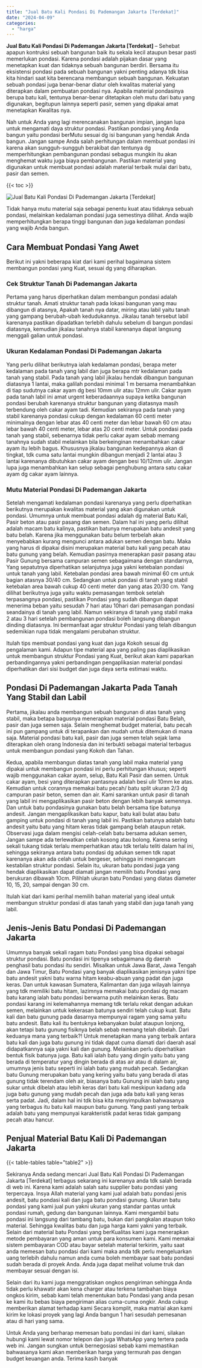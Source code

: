 ```yaml
---
title: "Jual Batu Kali Pondasi Di Pademangan Jakarta [Terdekat]"
date: "2024-04-09"
categories: 
  - "harga"
---
```


**Jual Batu Kali Pondasi Di Pademangan Jakarta \[Terdekat\]** – Sehebat apapun kontruksi sebuah bangunan baik itu sekala kecil ataupun besar pasti memerlukan pondasi. Karena pondasi adalah pijakan dasar yang menetapkan kuat dan tidaknya sebuah bangunan berdiri. Bersama itu eksistensi pondasi pada sebuah bangunan yakni penting adanya tdk bisa kita hindari saat kita berencana membangun sebuah bangunan. Kekuatan sebuah pondasi juga benar-benar diatur oleh kwalitas material yang diterapkan dalam pembuatan pondasi nya. Apabila material pondasinya berupa batu kali, tentunya benar-benar ditetapkan oleh mutu dari batu yang digunakan, begitupun lainnya seperti pasir, semen yang dipakai amat menetapkan Kwalitas nya.

Nah untuk Anda yang lagi merencanakan bangunan impian, jangan lupa untuk mengamati daya struktur pondasi. Pastikan pondasi yang Anda bangun yaitu pondasi berMutu sesuai dg isi bangunan yang hendak Anda bangun. Jangan sampe Anda salah perhitungan dalam membuat pondasi ini karena akan sungguh-sungguh berakibat dan tentunya dg memperhitungkan pembangunan pondasi sebagus mungkin itu akan menghemat waktu juga biaya pembangunan. Pastikan material yang digunakan untuk membuat pondasi adalah material terbaik mulai dari batu, pasir dan semen.

{{< toc >}}

![Jual Batu Kali Pondasi Di Pademangan Jakarta [Terdekat]](/images/jual-batu-kali-29.png)

Tidak hanya mutu material saja sebagai penentu kuat atau tidaknya sebuah pondasi, melainkan kedalaman pondasi juga semestinya dilihat. Anda wajib memperhitungkan berapa tinggi bangunan dan juga kedalaman pondasi yang wajib Anda bangun.

## Cara Membuat Pondasi Yang Awet

Berikut ini yakni beberapa kiat dari kami perihal bagaimana sistem membangun pondasi yang Kuat, sesuai dg yang diharapkan.

### Cek Struktur Tanah Di Pademangan Jakarta

Pertama yang harus diperhatikan dalam membangun pondasi adalah struktur tanah. Amati struktur tanah pada lokasi bangunan yang mau dibangun di atasnya, Apakah tanah nya datar, miring atau labil yaitu tanah yang gampang berubah-ubah kedudukannya. Jikalau tanah tersebut labil karenanya pastikan dipadatkan terlebih dahulu sebelum di bangun pondasi diatasnya, kemudian jikalau tanahnya stabil karenanya dapat langsung menggali galian untuk pondasi.

### Ukuran Kedalaman Pondasi Di Pademangan Jakarta

Yang perlu dilihat berikutnya ialah kedalaman pondasi, berapa meter kedalaman pada tanah yang labil dan juga berapa mtr kedalaman pada tanah yang stabil. Pada tanah yang labil jikalau hendak dibangun bangunan diatasnya 1 lantai, maka galilah pondasi minimal 1 m bersama menambahkan di tiap sudutnya cakar ayam dg besi 10mm ulir atau 12mm ulir. Cakar ayam pada tanah labil ini amat urgent keberadaannya supaya ketika bangunan pondasi berubah karenanya struktur bangunan yang diatasnya masih terbendung oleh cakar ayam tadi. Kemudian sekiranya pada tanah yang stabil karenanya pondasi cukup dengan kedalaman 60 centi meter minimalnya dengan lebar atas 40 centi meter dan lebar bawah 60 cm atau lebar bawah 40 centi meter, lebar atas 20 centi meter. Untuk pondasi pada tanah yang stabil, sebenarnya tidak perlu cakar ayam sebab memang tanahnya sudah stabil melainkan bila berkeinginan menambahkan cakar ayam itu lebih bagus. Khususnya jikalau bangunan kedepannya akan di tingkat, tdk cuma satu lantai mungkin dibangun menjadi 2 lantai atau 3 lantai karenanya dibutuhkan cakar ayam dengan besi 10/12mm ulir. Jangan lupa juga menambahkan kan selup sebagai penghubung antara satu cakar ayam dg cakar ayam lainnya.

### Mutu Material Pondasi Di Pademangan Jakarta

Setelah mengamati kedalaman pondasi karenanya yang perlu diperhatikan berikutnya merupakan kwalitas material yang akan digunakan untuk pondasi. Umumnya untuk membuat pondasi adalah dg material Batu Kali, Pasir beton atau pasir pasang dan semen. Dalam hal ini yang perlu dilihat adalah macam batu kalinya, pastikan batunya merupakan batu andesit yang batu belah. Karena jika menggunakan batu belum terbelah akan menyebabkan kurang mengunci antara adukan semen dengan batu. Maka yang harus di dipakai disini merupakan material batu kali yang pecah atau batu gunung yang belah. Kemudian pasirnya menerapkan pasir pasang atau Pasir Gunung bersama campuran semen sebagaimana dengan standarnya, Yang sepatutnya diperhatikan selanjutnya juga yakni ketebalan pondasi untuk tanah yang labil. Ketebalan pondasi area bawah minimal 60 cm untuk bagian atasnya 30/40 cm. Sedangkan untuk pondasi di tanah yang stabil ketebalan area bawah cukup 40 centi meter dan yang atas 20/30 cm. Yang dilihat berikutnya juga yaitu waktu pemasangan tembok setelah terpasangnya pondasi, pastikan Pondasi yang sudah dibangun dapat menerima beban yaitu sesudah 7 hari atau 10hari dari pemasangan pondasi seandainya di tanah yang labil. Namun sekiranya di tanah yang stabil maka 2 atau 3 hari setelah pembangunan pondasi boleh langsung dibangun dinding diatasnya. Ini bermanfaat agar struktur Pondasi yang telah dibangun sedemikian rupa tidak mengalami perubahan struktur.

Itulah tips membuat pondasi yang kuat dan juga Kokoh sesuai dg pengalaman kami. Adapun tipe material apa yang paling pas diaplikasikan untuk membangun struktur Pondasi yang Kuat, berikut akan kami paparkan perbandingannya yakni perbandingan pengaplikasian material pondasi diperhatikan dari sisi budget dan juga daya serta estimasi waktu.

## Pondasi Di Pademangan Jakarta Pada Tanah Yang Stabil dan Labil

Pertama, jikalau anda membangun sebuah bangunan di atas tanah yang stabil, maka betapa bagusnya menerapkan material pondasi Batu Belah, pasir dan juga semen saja. Selain menghemat budget material, batu pecah ini pun gampang untuk di terapankan dan mudah untuk ditemukan di mana saja. Material pondasi batu kali, pasir dan juga semen telah sejak lama diterapkan oleh orang Indonesia dan ini terbukti sebagai material terbagus untuk membangun pondasi yang Kokoh dan Tahan.

Kedua, apabila membangun diatas tanah yang labil maka material yang dipakai untuk membangun pondasi ini perlu perhitungan khusus; seperti wajib menggunakan cakar ayam, selup, Batu Kali Pasir dan semen. Untuk cakar ayam, besi yang diterapkan pantasnya adalah besi ulir 10mm ke atas. Kemudian untuk corannya memakai batu pecah/ batu split ukuran 2/3 dg campuran pasir beton, semen dan air. Kami sarankan untuk pasir di tanah yang labil ini mengaplikasikan pasir beton dengan lebih banyak semennya. Dan untuk batu pondasinya gunakan batu belah bersama tipe batunya andesit. Jangan mengaplikasikan batu kapur, batu kali bulat atau batu gamping untuk pondasi di tanah yang labil ini. Pastikan batunya adalah batu andesit yaitu batu yang hitam keras tidak gampang belah ataupun retak. Observasi juga dalam mengisi celah-celah batu bersama adukan semen, Jangan sampe ada terlewatkan celah kosong atau bolong. Karena sering sekali tukang tidak terlalu memperhatikan atau tdk terlalu teliti dalam hal ini, sehingga sekiranya antara batu pondasi dg adukan semen tdk rapat karenanya akan ada celah untuk bergeser, sehingga ini mengancam kestabilan struktur pondasi. Selain itu, ukuran batu pondasi juga yang hendak diaplikasikan dapat diamati jangan memilih batu Pondasi yang berukuran dibawah 10cm. Pilihlah ukuran batu Pondasi yang diatas diameter 10, 15, 20, sampai dengan 30 cm.

Itulah kiat dari kami perihal memilih bahan material yang ideal untuk membangun struktur pondasi di atas tanah yang stabil dan juga tanah yang labil.

## Jenis-Jenis Batu Pondasi Di Pademangan Jakarta

Umumnya banyak sekali ragam batu Pondasi yang bisa dipakai sebagai struktur pondasi. Batu pondasi ini tipenya sebagaimana dg daerah penghasil batu pondasi itu sendiri. Misalkan untuk Jawa Barat, Jawa Tengah dan Jawa Timur, Batu Pondasi yang banyak diaplikasikan jenisnya yakni tipe batu andesit yakni batu warna hitam keabu-abuan yang padat dan juga keras. Dan untuk kawasan Sumatera, Kalimantan dan juga wilayah lainnya yang tdk memiliki batu hitam, lazimnya memakai batu pondasi dg macam batu karang ialah batu pondasi berwarna putih melainkan keras. Batu pondasi karang ini kelemahannya memang tdk terlalu rekat dengan adukan semen, melainkan untuk kekerasan batunya sendiri telah cukup kuat. Batu kali dan batu gunung pada dasarnya mempunyai ragam yang sama yaitu batu andesit. Batu kali itu bentuknya kebanyakan bulat ataupun lonjong, akan tetapi batu gunung fisiknya belah sebab memang telah dibelah. Dari keduanya mana yang terbaik?! Untuk menetapkan mana yang terbaik antara batu kali dan juga batu gunung ini tidak dapat cuma diamati dari daerah asal didapatkannya saja yakni kali dan gunung. Melainkan perlu diperhatikan bentuk fisik batunya juga. Batu kali ialah batu yang dingin yaitu batu yang berada di temperatur yang dingin berada di atas air atau di dalam air, umumnya jenis batu seperti ini ialah batu yang mudah pecah. Sedangkan batu Gunung merupakan batu yang kering yaitu batu yang berada di atas gunung tidak terendam oleh air, biasanya batu Gunung ini ialah batu yang sukar untuk dibelah atau lebih keras dari batu kali meskipun kadang ada juga batu gunung yang mudah pecah dan juga ada batu kali yang keras serta padat. Jadi, dalam hal ini tdk bisa kita menyimpulkan bahwasanya yang terbagus itu batu kali maupun batu gunung. Yang pasti yang terbaik adalah batu yang mempunyai karakteristik padat keras tidak gampang pecah atau hancur.

## Penjual Material Batu Kali Di Pademangan Jakarta

{{< table-tables table="table2" >}}

Sekiranya Anda sedang mencari Jual Batu Kali Pondasi Di Pademangan Jakarta \[Terdekat\] terbagus sekarang ini karenanya anda tdk salah berada di web ini. Karena kami adalah salah satu supplier batu pondasi yang terpercaya. Insya Allah material yang kami jual adalah batu pondasi jenis andesit, batu pondasi kali dan juga batu pondasi gunung. Ukuran batu pondasi yang kami jual pun yakni ukuran yang standar pantas untuk pondasi rumah, gedung dan bangunan lainnya. Kami mengambil batu pondasi ini langsung dari tambang batu, bukan dari pangkalan ataupun toko material. Sehingga kwalitas batu dan juga harga kami yakni yang terbaik. Selain dari material batu Pondasi yang berKualitas kami juga menerapkan metode pembayaran yang aman untuk para konsumen kami. Kami memakai sistem pembayaran COD atau bayar setelah material terkirim, yaitu saat anda memesan batu pondasi dari kami maka anda tdk perlu mengeluarkan uang terlebih dahulu namun anda cuma boleh membayar saat batu pondasi sudah berada di proyek Anda. Anda juga dapat melihat volume truk dan membayar sesuai dengan isi.

Selain dari itu kami juga menggratiskan ongkos pengiriman sehingga Anda tidak perlu khawatir akan kena charger atau terkena tambahan biaya ongkos kirim, sebab kami telah menentukan batu Pondasi yang anda pesan ke kami itu bebas biaya pengiriman alias cuma-cuma ongkir. Anda cukup memberikan alamat terhadap kami Secara komplit, maka matrial akan kami kirim ke lokasi proyek yang lagi Anda bangun 1 hari sesudah pemesanan atau di hari yang sama.

Untuk Anda yang berharap memesan batu pondasi ini dari kami, silakan hubungi kami lewat nomor telepon dan juga WhatsApp yang tertera pada web ini. Jangan sungkan untuk bernegosiasi sebab kami memastikan bahwasanya kami akan memberikan harga yang termurah pas dengan budget keuangan anda. Terima kasih banyak
